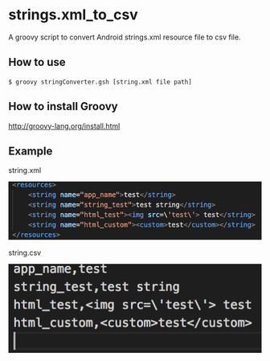 # strings.xml_to_csv
A groovy script to convert Android strings.xml resource file to csv file.

How to use
----------
```
$ groovy stringConverter.gsh [string.xml file path]
```

How to install Groovy
---------------------

http://groovy-lang.org/install.html

Example
-------

string.xml

![string.xml](./example_before.png)


string.csv

![string.csv](./example_after.png)


